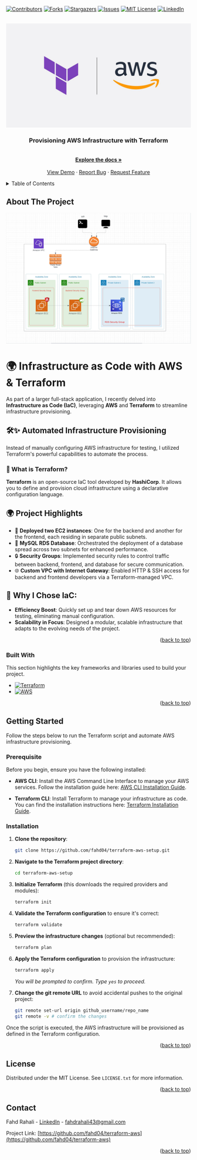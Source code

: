 <a id="readme-top"></a>



<!-- PROJECT SHIELDS -->
<!--
*** I'm using markdown "reference style" links for readability.
*** Reference links are enclosed in brackets [ ] instead of parentheses ( ).
*** See the bottom of this document for the declaration of the reference variables
*** for contributors-url, forks-url, etc. This is an optional, concise syntax you may use.
*** https://www.markdownguide.org/basic-syntax/#reference-style-links
-->
[![Contributors][contributors-shield]][contributors-url]
[![Forks][forks-shield]][forks-url]
[![Stargazers][stars-shield]][stars-url]
[![Issues][issues-shield]][issues-url]
[![MIT License][license-shield]][license-url]
[![LinkedIn][linkedin-shield]][linkedin-url]



<!-- PROJECT LOGO -->
<br />
<div align="center">
  <a href="https://github.com/fahd04/terraform-aws">
    <img src="/terraform-aws.jpg" alt="Logo" >
  </a>
  <h3 align="center">Provisioning AWS Infrastructure with Terraform</h3>
  <p align="center">
    <br />
    <a href="https://github.com/fahd04/terraform-aws"><strong>Explore the docs »</strong></a>
    <br />
    <br />
    <a href="https://github.com/fahd04/terraform-aws">View Demo</a>
    ·
    <a href="https://github.com/fahd04/terraform-aws/issues/new?labels=bug&template=bug-report---.md">Report Bug</a>
    ·
    <a href="https://github.com/fahd04/terraform-aws/issues/new?labels=enhancement&template=feature-request---.md">Request Feature</a>
  </p>
</div>



<!-- TABLE OF CONTENTS -->
<details>
  <summary>Table of Contents</summary>
  <ol>
    <li>
      <a href="#about-the-project">About The Project</a>
      <ul>
        <li><a href="#built-with">Built With</a></li>
      </ul>
    </li>
    <li>
      <a href="#getting-started">Getting Started</a>
      <ul>
        <li><a href="#prerequisites">Prerequisites</a></li>
        <li><a href="#installation">Installation</a></li>
      </ul>
    </li>
    <li><a href="#license">License</a></li>
    <li><a href="#contact">Contact</a></li>
  </ol>
</details>



<!-- ABOUT THE PROJECT -->
## About The Project

[![Product Name Screen Shot][product-screenshot]](https://example.com)

# 🌍 Infrastructure as Code with AWS & Terraform

As part of a larger full-stack application, I recently delved into **Infrastructure as Code (IaC)**, leveraging **AWS** and **Terraform** to streamline infrastructure provisioning.

## 🛠️✨ Automated Infrastructure Provisioning
Instead of manually configuring AWS infrastructure for testing, I utilized Terraform's powerful capabilities to automate the process.

### 📖 What is Terraform?
**Terraform** is an open-source IaC tool developed by **HashiCorp**. It allows you to define and provision cloud infrastructure using a declarative configuration language.

## 🌍 Project Highlights
- 🚀 **Deployed two EC2 instances**: One for the backend and another for the frontend, each residing in separate public subnets.
- 💾 **MySQL RDS Database**: Orchestrated the deployment of a database spread across two subnets for enhanced performance.
- 🔒 **Security Groups**: Implemented security rules to control traffic between backend, frontend, and database for secure communication.
- 🌐 **Custom VPC with Internet Gateway**: Enabled HTTP & SSH access for backend and frontend developers via a Terraform-managed VPC.

## 🧩 Why I Chose IaC:
- **Efficiency Boost**: Quickly set up and tear down AWS resources for testing, eliminating manual configuration.
- **Scalability in Focus**: Designed a modular, scalable infrastructure that adapts to the evolving needs of the project.


<p align="right">(<a href="#readme-top">back to top</a>)</p>



### Built With

This section highlights the key frameworks and libraries used to build your project.

* [![Terraform][Terraform]][Terraform-url]
* [![AWS][AWS]][AWS-url]

<p align="right">(<a href="#readme-top">back to top</a>)</p>


<!-- GETTING STARTED -->
## Getting Started

Follow the steps below to run the Terraform script and automate AWS infrastructure provisioning.

### Prerequisite

Before you begin, ensure you have the following installed:

- **AWS CLI**: Install the AWS Command Line Interface to manage your AWS services. Follow the installation guide here: [AWS CLI Installation Guide](https://docs.aws.amazon.com/cli/latest/userguide/cli-configure-quickstart.html).

- **Terraform CLI**: Install Terraform to manage your infrastructure as code. You can find the installation instructions here: [Terraform Installation Guide](https://developer.hashicorp.com/terraform/docs/install).

### Installation

1. **Clone the repository**:
   ```sh
   git clone https://github.com/fahd04/terraform-aws-setup.git
   ```

2. **Navigate to the Terraform project directory**:
   ```sh
   cd terraform-aws-setup
   ```

3. **Initialize Terraform** (this downloads the required providers and modules):
   ```sh
   terraform init
   ```

4. **Validate the Terraform configuration** to ensure it's correct:
   ```sh
   terraform validate
   ```

5. **Preview the infrastructure changes** (optional but recommended):
   ```sh
   terraform plan
   ```

6. **Apply the Terraform configuration** to provision the infrastructure:
   ```sh
   terraform apply
   ```
   _You will be prompted to confirm. Type `yes` to proceed._

7. **Change the git remote URL** to avoid accidental pushes to the original project:
   ```sh
   git remote set-url origin github_username/repo_name
   git remote -v # confirm the changes
   ```

Once the script is executed, the AWS infrastructure will be provisioned as defined in the Terraform configuration.


<p align="right">(<a href="#readme-top">back to top</a>)</p>



<!-- USAGE EXAMPLES -->



<!-- LICENSE -->
## License

Distributed under the MIT License. See `LICENSE.txt` for more information.

<p align="right">(<a href="#readme-top">back to top</a>)</p>



<!-- CONTACT -->
## Contact

Fahd Rahali - [LinkedIn](https://www.linkedin.com/in/fahd-rahali-77b02526a/) - fahdrahali43@gmail.com

Project Link: [https://github.com/fahd04/terraform-aws](https://github.com/fahd04/terraform-aws)

<p align="right">(<a href="#readme-top">back to top</a>)</p>



<!-- MARKDOWN LINKS & IMAGES -->
<!-- https://www.markdownguide.org/basic-syntax/#reference-style-links -->
[contributors-shield]: https://img.shields.io/github/contributors/fahd04/terraform-aws.svg?style=for-the-badge
[contributors-url]: https://github.com/fahd04/terraform-aws/graphs/contributors
[forks-shield]: https://img.shields.io/github/forks/fahd04/terraform-aws.svg?style=for-the-badge
[forks-url]: https://github.com/fahd04/terraform-aws/network/members
[stars-shield]: https://img.shields.io/github/stars/fahd04/terraform-aws.svg?style=for-the-badge
[stars-url]: https://github.com/fahd04/gest-app/stargazers
[issues-shield]: https://img.shields.io/github/issues/fahd04/terraform-aws.svg?style=for-the-badge
[issues-url]: https://github.com/fahd04/terraform-aws/issues
[license-shield]: https://img.shields.io/github/license/fahd04/terraform-aws.svg?style=for-the-badge
[license-url]: https://github.com/fahd04/terraform-aws/blob/main/LICENSE.txt
[linkedin-shield]: https://img.shields.io/badge/-LinkedIn-black.svg?style=for-the-badge&logo=linkedin&colorB=555
[linkedin-url]: https://www.linkedin.com/in/fahd-rahali-77b02526a/
[product-screenshot]: /infra-graph.jpeg
[Terraform]: https://img.shields.io/badge/Terraform-7B42BC?style=for-the-badge&logo=terraform&logoColor=white
[Terraform-url]: https://developer.hashicorp.com/terraform/docs
[AWS]: https://img.shields.io/badge/AWS-%23232f3e?logo=amazon
[AWS-url]: https://docs.aws.amazon.com/
